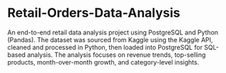 # Retail-Orders-Data-Analysis
An end-to-end retail data analysis project using PostgreSQL and Python (Pandas). The dataset was sourced from Kaggle using the Kaggle API, cleaned and processed in Python, then loaded into PostgreSQL for SQL-based analysis. The analysis focuses on revenue trends, top-selling products, month-over-month growth, and category-level insights.
